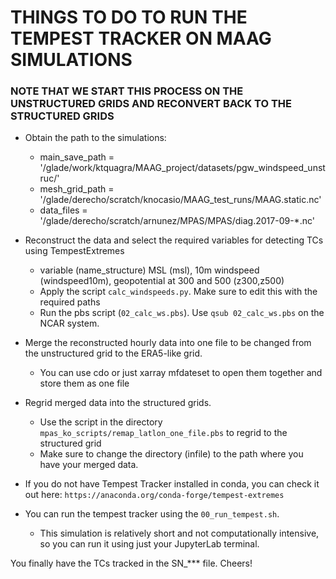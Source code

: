 # THINGS TO DO TO RUN THE TEMPEST TRACKER ON MAAG SIMULATIONS 
### NOTE THAT WE START THIS PROCESS ON THE UNSTRUCTURED GRIDS AND RECONVERT BACK TO THE STRUCTURED GRIDS 

* Obtain the path to the simulations:
  - main_save_path = '/glade/work/ktquagra/MAAG_project/datasets/pgw_windspeed_unstruc/'
  - mesh_grid_path = '/glade/derecho/scratch/knocasio/MAAG_test_runs/MAAG.static.nc'
  - data_files = '/glade/derecho/scratch/arnunez/MPAS/MPAS/diag.2017-09-*.nc'
 
* Reconstruct the data and select the required variables for detecting TCs using TempestExtremes
  - variable (name_structure) MSL (msl), 10m windspeed (windspeed10m), geopotential at 300 and 500 (z300,z500)
  - Apply the script `calc_windspeeds.py`. Make sure to edit this with the required paths
  - Run the pbs script (`02_calc_ws.pbs`). Use `qsub 02_calc_ws.pbs` on the NCAR system. 
 
* Merge the reconstructed hourly data into one file to be changed from the unstructured grid to the ERA5-like grid.
  - You can use cdo or just xarray mfdateset to open them together and store them as one file
 
* Regrid merged data into the structured grids.
  - Use the script in the directory `mpas_ko_scripts/remap_latlon_one_file.pbs` to regrid to the structured grid
  - Make sure to change the directory (infile) to the path where you have your merged data.

* If you do not have Tempest Tracker installed in conda, you can check it out here: `https://anaconda.org/conda-forge/tempest-extremes`
* You can run the tempest tracker using the `00_run_tempest.sh`.
  - This simulation is relatively short and not computationally intensive, so you can run it using just your JupyterLab terminal.

You finally have the TCs tracked in the SN_*** file. Cheers! 
